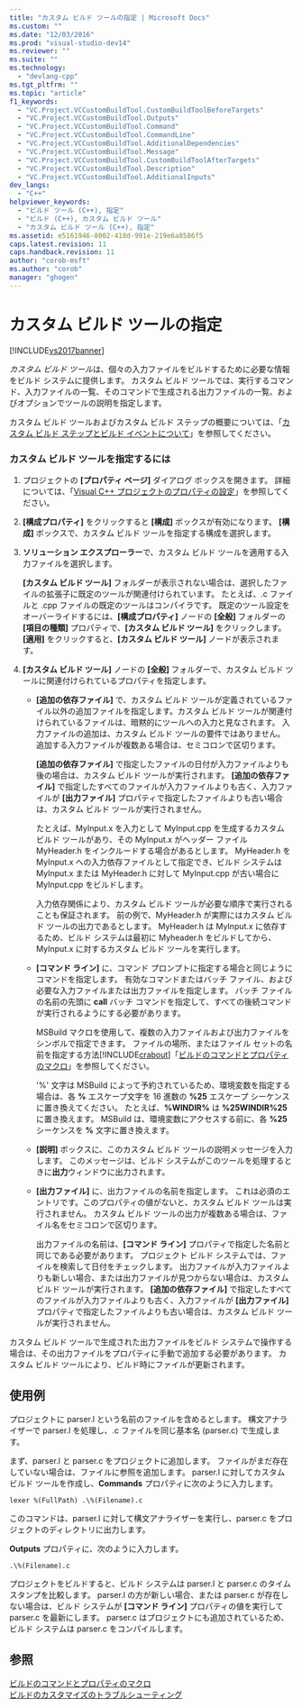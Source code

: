 ```yaml
---
title: "カスタム ビルド ツールの指定 | Microsoft Docs"
ms.custom: ""
ms.date: "12/03/2016"
ms.prod: "visual-studio-dev14"
ms.reviewer: ""
ms.suite: ""
ms.technology: 
  - "devlang-cpp"
ms.tgt_pltfrm: ""
ms.topic: "article"
f1_keywords: 
  - "VC.Project.VCCustomBuildTool.CustomBuildToolBeforeTargets"
  - "VC.Project.VCCustomBuildTool.Outputs"
  - "VC.Project.VCCustomBuildTool.Command"
  - "VC.Project.VCCustomBuildTool.CommandLine"
  - "VC.Project.VCCustomBuildTool.AdditionalDependencies"
  - "VC.Project.VCCustomBuildTool.Message"
  - "VC.Project.VCCustomBuildTool.CustomBuildToolAfterTargets"
  - "VC.Project.VCCustomBuildTool.Description"
  - "VC.Project.VCCustomBuildTool.AdditionalInputs"
dev_langs: 
  - "C++"
helpviewer_keywords: 
  - "ビルド ツール (C++), 指定"
  - "ビルド (C++), カスタム ビルド ツール"
  - "カスタム ビルド ツール (C++), 指定"
ms.assetid: e5161946-8002-418d-991e-219e6a8586f5
caps.latest.revision: 11
caps.handback.revision: 11
author: "corob-msft"
ms.author: "corob"
manager: "ghogen"
---
```

# カスタム ビルド ツールの指定
[!INCLUDE[vs2017banner](../assembler/inline/includes/vs2017banner.md)]

*カスタム ビルド ツール*は、個々の入力ファイルをビルドするために必要な情報をビルド システムに提供します。  カスタム ビルド ツールでは、実行するコマンド、入力ファイルの一覧、そのコマンドで生成される出力ファイルの一覧、およびオプションでツールの説明を指定します。  
  
 カスタム ビルド ツールおよびカスタム ビルド ステップの概要については、「[カスタム ビルド ステップとビルド イベントについて](../ide/understanding-custom-build-steps-and-build-events.md)」を参照してください。  
  
### カスタム ビルド ツールを指定するには  
  
1.  プロジェクトの **\[プロパティ ページ\]** ダイアログ ボックスを開きます。  詳細については、「[Visual C\+\+ プロジェクトのプロパティの設定](../ide/working-with-project-properties.md)」を参照してください。  
  
2.  **\[構成プロパティ\]** をクリックすると **\[構成\]** ボックスが有効になります。  **\[構成\]** ボックスで、カスタム ビルド ツールを指定する構成を選択します。  
  
3.  **ソリューション エクスプローラー**で、カスタム ビルド ツールを適用する入力ファイルを選択します。  
  
     **\[カスタム ビルド ツール\]** フォルダーが表示されない場合は、選択したファイルの拡張子に既定のツールが関連付けられています。  たとえば、.c ファイルと .cpp ファイルの既定のツールはコンパイラです。  既定のツール設定をオーバーライドするには、**\[構成プロパティ\]** ノードの **\[全般\]** フォルダーの **\[項目の種類\]** プロパティで、**\[カスタム ビルド ツール\]** をクリックします。  **\[適用\]** をクリックすると、**\[カスタム ビルド ツール\]** ノードが表示されます。  
  
4.  **\[カスタム ビルド ツール\]** ノードの **\[全般\]** フォルダーで、カスタム ビルド ツールに関連付けられているプロパティを指定します。  
  
    -   **\[追加の依存ファイル\]** で、カスタム ビルド ツールが定義されているファイル以外の追加ファイルを指定します。カスタム ビルド ツールが関連付けられているファイルは、暗黙的にツールへの入力と見なされます。  入力ファイルの追加は、カスタム ビルド ツールの要件ではありません。  追加する入力ファイルが複数ある場合は、セミコロンで区切ります。  
  
         **\[追加の依存ファイル\]** で指定したファイルの日付が入力ファイルよりも後の場合は、カスタム ビルド ツールが実行されます。  **\[追加の依存ファイル\]** で指定したすべてのファイルが入力ファイルよりも古く、入力ファイルが **\[出力ファイル\]** プロパティで指定したファイルよりも古い場合は、カスタム ビルド ツールが実行されません。  
  
         たとえば、MyInput.x を入力として MyInput.cpp を生成するカスタム ビルド ツールがあり、その MyInput.x がヘッダー ファイル MyHeader.h をインクルードする場合があるとします。  MyHeader.h を MyInput.x への入力依存ファイルとして指定でき、ビルド システムは MyInput.x または MyHeader.h に対して MyInput.cpp が古い場合に MyInput.cpp をビルドします。  
  
         入力依存関係により、カスタム ビルド ツールが必要な順序で実行されることも保証されます。  前の例で、MyHeader.h が実際にはカスタム ビルド ツールの出力であるとします。  MyHeader.h は MyInput.x に依存するため、ビルド システムは最初に Myheader.h をビルドしてから、MyInput.x に対するカスタム ビルド ツールを実行します。  
  
    -   **\[コマンド ライン\]** に、コマンド プロンプトに指定する場合と同じようにコマンドを指定します。  有効なコマンドまたはバッチ ファイル、および必要な入力ファイルまたは出力ファイルを指定します。  バッチ ファイルの名前の先頭に **call** バッチ コマンドを指定して、すべての後続コマンドが実行されるようにする必要があります。  
  
         MSBuild マクロを使用して、複数の入力ファイルおよび出力ファイルをシンボルで指定できます。  ファイルの場所、またはファイル セットの名前を指定する方法[!INCLUDE[crabout](../Token/crabout_md.md)]「[ビルドのコマンドとプロパティのマクロ](../ide/common-macros-for-build-commands-and-properties.md)」を参照してください。  
  
         '%' 文字は MSBuild によって予約されているため、環境変数を指定する場合は、各 **%** エスケープ文字を 16 進数の **%25** エスケープ シーケンスに置き換えてください。  たとえば、**%WINDIR%** は **%25WINDIR%25** に置き換えます。  MSBuild は、環境変数にアクセスする前に、各 **%25** シーケンスを **%** 文字に置き換えます。  
  
    -   **\[説明\]** ボックスに、このカスタム ビルド ツールの説明メッセージを入力します。  このメッセージは、ビルド システムがこのツールを処理するときに**出力**ウィンドウに出力されます。  
  
    -   **\[出力ファイル\]** に、出力ファイルの名前を指定します。  これは必須のエントリです。このプロパティの値がないと、カスタム ビルド ツールは実行されません。  カスタム ビルド ツールの出力が複数ある場合は、ファイル名をセミコロンで区切ります。  
  
         出力ファイルの名前は、**\[コマンド ライン\]** プロパティで指定した名前と同じである必要があります。  プロジェクト ビルド システムでは、ファイルを検索して日付をチェックします。  出力ファイルが入力ファイルよりも新しい場合、または出力ファイルが見つからない場合は、カスタム ビルド ツールが実行されます。  **\[追加の依存ファイル\]** で指定したすべてのファイルが入力ファイルよりも古く、入力ファイルが **\[出力ファイル\]** プロパティで指定したファイルよりも古い場合は、カスタム ビルド ツールが実行されません。  
  
 カスタム ビルド ツールで生成された出力ファイルをビルド システムで操作する場合は、その出力ファイルをプロパティに手動で追加する必要があります。  カスタム ビルド ツールにより、ビルド時にファイルが更新されます。  
  
## 使用例  
 プロジェクトに parser.l という名前のファイルを含めるとします。  構文アナライザーで parser.l を処理し、.c ファイルを同じ基本名 \(parser.c\) で生成します。  
  
 まず、parser.l と parser.c をプロジェクトに追加します。  ファイルがまだ存在していない場合は、ファイルに参照を追加します。  parser.l に対してカスタム ビルド ツールを作成し、**Commands** プロパティに次のように入力します。  
  
```  
lexer %(FullPath) .\%(Filename).c  
```  
  
 このコマンドは、parser.l に対して構文アナライザーを実行し、parser.c をプロジェクトのディレクトリに出力します。  
  
 **Outputs** プロパティに、次のように入力します。  
  
```  
.\%(Filename).c  
```  
  
 プロジェクトをビルドすると、ビルド システムは parser.l と parser.c のタイムスタンプを比較します。  parser.l の方が新しい場合、または parser.c が存在しない場合は、ビルド システムが **\[コマンド ライン\]** プロパティの値を実行して parser.c を最新にします。  parser.c はプロジェクトにも追加されているため、ビルド システムは parser.c をコンパイルします。  
  
## 参照  
 [ビルドのコマンドとプロパティのマクロ](../ide/common-macros-for-build-commands-and-properties.md)   
 [ビルドのカスタマイズのトラブルシューティング](../ide/troubleshooting-build-customizations.md)
